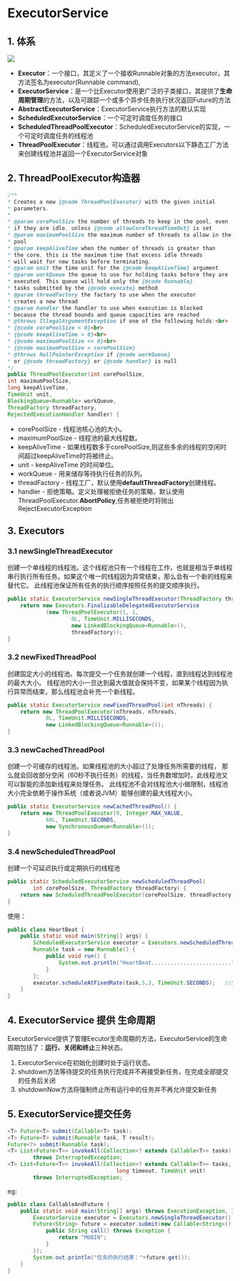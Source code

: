 # ExecutorService

## 1. 体系

![](https://images2015.cnblogs.com/blog/776259/201604/776259-20160426201537486-1323529733.png)

* **Executor**：一个接口，其定义了一个接收Runnable对象的方法executor，其方法签名为executor\(Runnable command\),
* **ExecutorService**：是一个比Executor使用更广泛的子类接口，其提供了**生命周期管理**的方法，以及可跟踪一个或多个异步任务执行状况返回Future的方法
* **AbstractExecutorService**：ExecutorService执行方法的默认实现
* **ScheduledExecutorService**：一个可定时调度任务的接口
* **ScheduledThreadPoolExecutor**：ScheduledExecutorService的实现，一个可定时调度任务的线程池
* **ThreadPoolExecutor**：线程池，可以通过调用Executors以下静态工厂方法来创建线程池并返回一个ExecutorService对象

## 2. ThreadPoolExecutor构造器

```java
/**
* Creates a new {@code ThreadPoolExecutor} with the given initial
* parameters.
*
* @param corePoolSize the number of threads to keep in the pool, even
* if they are idle, unless {@code allowCoreThreadTimeOut} is set
* @param maximumPoolSize the maximum number of threads to allow in the
* pool
* @param keepAliveTime when the number of threads is greater than
* the core, this is the maximum time that excess idle threads
* will wait for new tasks before terminating.
* @param unit the time unit for the {@code keepAliveTime} argument
* @param workQueue the queue to use for holding tasks before they are
* executed. This queue will hold only the {@code Runnable}
* tasks submitted by the {@code execute} method.
* @param threadFactory the factory to use when the executor
* creates a new thread
* @param handler the handler to use when execution is blocked
* because the thread bounds and queue capacities are reached
* @throws IllegalArgumentException if one of the following holds:<br>
* {@code corePoolSize < 0}<br>
* {@code keepAliveTime < 0}<br>
* {@code maximumPoolSize <= 0}<br>
* {@code maximumPoolSize < corePoolSize}
* @throws NullPointerException if {@code workQueue}
* or {@code threadFactory} or {@code handler} is null
*/
public ThreadPoolExecutor(int corePoolSize,
int maximumPoolSize,
long keepAliveTime,
TimeUnit unit,
BlockingQueue<Runnable> workQueue,
ThreadFactory threadFactory,
RejectedExecutionHandler handler) {
```

* corePoolSize - 线程池核心池的大小。
* maximumPoolSize - 线程池的最大线程数。
* keepAliveTime - 如果线程数多于corePoolSize,则这些多余的线程的空闲时间超过keepAliveTime时将被终止。
* unit - keepAliveTime 的时间单位。
* workQueue - 用来储存等待执行任务的队列。
* threadFactory - 线程工厂，默认使用**defaultThreadFactory**创建线程。
* handler - 拒绝策略。定义处理被拒绝任务的策略，默认使用ThreadPoolExecutor.**AbortPolicy**,任务被拒绝时将抛出RejectExecutorException

## 3. Executors

### 3.1 newSingleThreadExecutor

创建一个单线程的线程池。这个线程池只有一个线程在工作，也就是相当于单线程串行执行所有任务。如果这个唯一的线程因为异常结束，那么会有一个新的线程来替代它。 此线程池保证所有任务的执行顺序按照任务的提交顺序执行。

```java
public static ExecutorService newSingleThreadExecutor(ThreadFactory threadFactory) {
    return new Executors.FinalizableDelegatedExecutorService
            (new ThreadPoolExecutor(1, 1,
                    0L, TimeUnit.MILLISECONDS,
                    new LinkedBlockingQueue<Runnable>(),
                    threadFactory));
}
```

### 3.2 newFixedThreadPool

创建固定大小的线程池。每次提交一个任务就创建一个线程，直到线程达到线程池的最大大小。 线程池的大小一旦达到最大值就会保持不变，如果某个线程因为执行异常而结束，那么线程池会补充一个新线程。

```java
public static ExecutorService newFixedThreadPool(int nThreads) {
    return new ThreadPoolExecutor(nThreads, nThreads,
            0L, TimeUnit.MILLISECONDS,
            new LinkedBlockingQueue<Runnable>());
}
```

### 3.3 newCachedThreadPool

创建一个可缓存的线程池。如果线程池的大小超过了处理任务所需要的线程， 那么就会回收部分空闲（60秒不执行任务）的线程，当任务数增加时，此线程池又可以智能的添加新线程来处理任务。 此线程池不会对线程池大小做限制，线程池大小完全依赖于操作系统（或者说JVM）能够创建的最大线程大小。

```java
public static ExecutorService newCachedThreadPool() {
    return new ThreadPoolExecutor(0, Integer.MAX_VALUE,
            60L, TimeUnit.SECONDS,
            new SynchronousQueue<Runnable>());
}
```

### 3.4 newScheduledThreadPool

创建一个可延迟执行或定期执行的线程池

```java
public static ScheduledExecutorService newScheduledThreadPool(
        int corePoolSize, ThreadFactory threadFactory) {
    return new ScheduledThreadPoolExecutor(corePoolSize, threadFactory);
}
```

使用：

```java
public class HeartBeat {
    public static void main(String[] args) {
        ScheduledExecutorService executor = Executors.newScheduledThreadPool(5);
        Runnable task = new Runnable() {
            public void run() {
                System.out.println("HeartBeat.........................");
            }
        };
        executor.scheduleAtFixedRate(task,5,3, TimeUnit.SECONDS);   //5秒后第一次执行，之后每隔3秒执行一次
    }
}
```

## 4. ExecutorService 提供 生命周期

ExecutorService提供了管理Eecutor生命周期的方法，ExecutorService的生命周期包括了：**运行、关闭和终止**三种状态。

1. ExecutorService在初始化创建时处于运行状态。
2. shutdown方法等待提交的任务执行完成并不再接受新任务，在完成全部提交的任务后关闭
3. shutdownNow方法将强制终止所有运行中的任务并不再允许提交新任务

## 5. ExecutorService提交任务

```java
<T> Future<T> submit(Callable<T> task);
<T> Future<T> submit(Runnable task, T result);
Future<?> submit(Runnable task);
<T> List<Future<T>> invokeAll(Collection<? extends Callable<T>> tasks)
        throws InterruptedException;
<T> List<Future<T>> invokeAll(Collection<? extends Callable<T>> tasks,
                                  long timeout, TimeUnit unit)
        throws InterruptedException;
```

eg:

```java
public class CallableAndFuture {
    public static void main(String[] args) throws ExecutionException, InterruptedException {
        ExecutorService executor = Executors.newSingleThreadExecutor();
        Future<String> future = executor.submit(new Callable<String>() {   //接受一上callable实例
            public String call() throws Exception {
                return "MOBIN";
            }
        });
        System.out.println("任务的执行结果："+future.get());
    }
}
```

